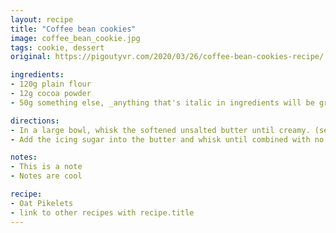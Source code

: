 ```yaml
---
layout: recipe
title: "Coffee bean cookies"
image: coffee_bean_cookie.jpg
tags: cookie, dessert
original: https://pigoutyvr.com/2020/03/26/coffee-bean-cookies-recipe/

ingredients:
- 120g plain flour
- 12g cocoa powder
- 50g something else, _anything that's italic in ingredients will be grey_

directions:
- In a large bowl, whisk the softened unsalted butter until creamy. (see Note 1)
- Add the icing sugar into the butter and whisk until combined with no lumps.

notes:
- This is a note
- Notes are cool

recipe:
- Oat Pikelets
- link to other recipes with recipe.title
---
```

